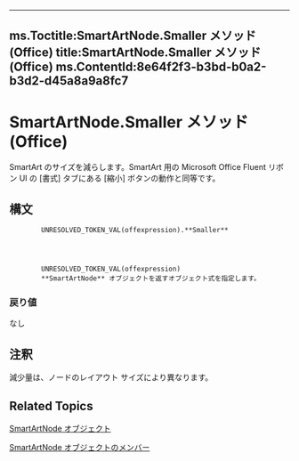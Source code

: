

---
ms.Toctitle:SmartArtNode.Smaller メソッド (Office)
title:SmartArtNode.Smaller メソッド (Office)
ms.ContentId:8e64f2f3-b3bd-b0a2-b3d2-d45a8a9a8fc7
---
# SmartArtNode.Smaller メソッド (Office)




SmartArt のサイズを減らします。SmartArt 用の Microsoft Office Fluent リボン UI の [書式] タブにある [縮小] ボタンの動作と同等です。

## 構文

            UNRESOLVED_TOKEN_VAL(offexpression).**Smaller**




            UNRESOLVED_TOKEN_VAL(offexpression)
            **SmartArtNode** オブジェクトを返すオブジェクト式を指定します。

### 戻り値
なし





## 注釈
減少量は、ノードのレイアウト サイズにより異なります。



## Related Topics

[SmartArtNode オブジェクト](3987d02d-beb1-8ce0-acbb-3fc0a05b2341.md)

[SmartArtNode オブジェクトのメンバー](8472d586-87ed-2dd7-054b-e821f1738e3c.md)




